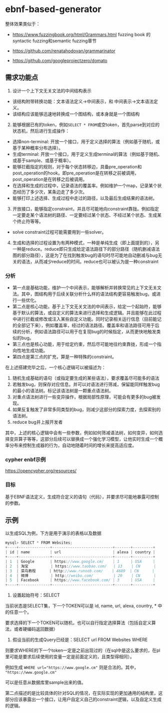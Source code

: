 # ebnf-based-generator

整体效果类似于： 

- https://www.fuzzingbook.org/html/Grammars.html  fuzzing book 的syntactic fuzzing和semantic fuzzing章节

- https://github.com/renatahodovan/grammarinator

- https://github.com/googleprojectzero/domato


## 需求功能点

1. 设计一个上下文无关文法的中间结构表示
  - 该结构附带转换功能：文本语法定义->中间表示，和 中间表示->文本语法定义。
  - 该结构应该能够迅速地转换成一个图结构，或本身就是一个图结构
2. 能够根据已有的token，例如`SELECT * FROM`或空token，首先parse到对应的状态机，然后进行生成操作：
  - 选择non-terminal: 开放一个接口，用于定义选择的算法（例如基于随机，或基于某种概率分布选择）。
  - 生成terminal: 开放一个接口，用于定义生成terminal的算法（例如基于随机、或基于sample、或基于概率）。
  - 能够拦截指定的规则，对于每个状态转移边，具备pre_operation和post_operation的hook。即pre_operation是在转移之前被调用，post_operation是在转移之后被调用。
  - 在选择和生成的过程中，记录语法的覆盖率。例如维护一个map，记录某个状态经历了多少次，某条边走了多少次。
  - 能够打印上述选择、生成过程中走过的路径，以及最后生成结果的语法树。
3. 开放接口，能够指定constraint，并且尽可能地向constraint靠拢。例如指定一定要走某个语法树的路径、一定要经过某个状态、不经过某个状态、生成某个终止符等等。
  - solve constraint过程可能需要用到一些solver。
4. 生成和选择的过程设置为有两种模式，一种是单纯生成（即上面提到的），另一种是reduce。reduce即只生成给定语法路径下的部分路径（随机删减语法图的部分路径），这是为了在找到触发bug的语句时尽可能地自动删减与bug无关的语法，从而减少reduce的时间。reduce也可以被认为是一种constraint
 
### 分析

- 第一点是基础功能，维护一个中间表示，能够解析并转换常见的上下文无关文法。其中，图结构用于后续关联分析什么样的语法结构更容易触发bug，或进行一些优化。
- 第二点是核心功能，基于上下文无关文法的中间表示，给定一个起始符，能够基于默认的算法，或自定义的算法来进行选择和生成逻辑。并且能够在此过程中进行拦截或修改或注入某些自定义功能。同时记录相关运行信息（目前能记的全部记下来），例如覆盖率，经过的语法路径。覆盖率和语法路径可用于后续的分析，例如语法路径可以用于在复现bug的时候指定，从而更快地触发类似的bug。
- 第三点也是核心功能，用于给定约束，然后尽可能地往约束靠拢，形成一个指向性地生成功能。
- 第四点是第三点的扩充，算是一种特殊的constraint。

在上述搭建完毕之后，一个核心逻辑可以被描述为：

1. 随机生成基础的语句（或指定要生成的某些语法），要求覆盖尽可能多的语法
2. 若触发bug，则保存对应信息。并可以对语法进行筛减，保留能同样触发bug的最小的语法树。标记该语法树是一颗重点语法树。
3. 对重点语法树进行一些变异操作，根据局部性原理，可能会有更多的bug被发现。
4. 如果反复触发了非常多同类型的bug，则减少这部分的探索力度，去探索别的语法树。
5. reduce bug并上报开发者

其中，上述的核心逻辑中会有一些参数，例如如何筛减语法树，如何变异，如何选择变异算子等等，这部分后续可以替换成一个强化学习模型，让他实时生成一个概率分布来控制生成器的行为，自动地随着时间的增长来提高适应度。




### cypher enbf示例

https://opencypher.org/resources/

### 目标

基于EBNF语法定义，生成符合定义的语句（代码），并要求尽可能地暴露可控制的参数。

## 示例

以生成SQL为例，下方是用于演示的表格以及数据

```c
mysql> SELECT * FROM Websites;
+----+--------------+---------------------------+-------+---------+
| id | name         | url                       | alexa | country |
+----+--------------+---------------------------+-------+---------+
| 1  | Google       | https://www.google.cm/    | 1     | USA     |
| 2  | 淘宝          | https://www.taobao.com/   | 13    | CN      |
| 3  | 菜鸟教程      | http://www.runoob.com/    | 4689  | CN      |
| 4  | 微博          | http://weibo.com/         | 20    | CN      |
| 5  | Facebook     | https://www.facebook.com/ | 3     | USA     |
+----+--------------+---------------------------+-------+---------+
```

1. 设置起始符号：SELECT

当前状态是SELECT集，下一个TOKEN可以是 id, name, url, alexa, country, * 中的任意一个。

要求选择的下一个TOKEN可以随机，也可以自行指定选择算法（包括自定义算法，或者硬编码返回数据）

1. 假设当前的生成Query已经是：SELECT url FROM Websites WHERE

则要求WHERE的下一个token一定是之前出现过的（在sql中是这么要求的，在pl里可能是要求后续使用的变量一定是前面定义的，且类型得相同）。

例如生成 `WHERE url="https://www.google.cm"` 则是合法的。其中， `"https://www.google.cm"`

可以是任意从数据库里sample出来的值。

第二点描述的是比较具体的针对SQL的情况，在实际实现的更加通用的结构里，这部分应该暴露出一个接口，让用户自定义自己的constraint逻辑，以及自定义生成的逻辑。


